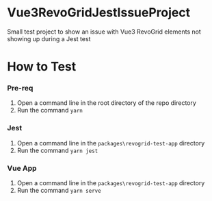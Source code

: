 # Vue3RevoGridJestIssueProject
Small test project to show an issue with Vue3 RevoGrid elements not showing up during a Jest test

# How to Test
### Pre-req
1. Open a command line in the root directory of the repo directory
2. Run the command `yarn`

### Jest
1. Open a command line in the `packages\revogrid-test-app` directory
2. Run the command `yarn jest`

### Vue App
1. Open a command line in the `packages\revogrid-test-app` directory
2. Run the command `yarn serve`